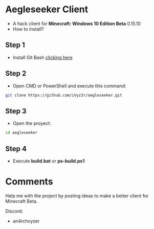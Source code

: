 # Aegleseeker Client
- A hack client for **Minecraft: Windows 10 Edition Beta** 0.15.10
- How to install?
## Step 1
- Install Git Bash [clicking here](https://git-scm.com/downloads)

## Step 2
- Open CMD or PowerShell and execute this command:
```bash
git clone https://github.com/iVyz3r/aegleseeker.git
```
## Step 3
- Open the proyect:
```bash
cd aegleseeker
```
## Step 4
- Execute **build.bat** or **ps-build.ps1**

# Comments
Help me with the project by posting ideas to make a better client for Minecraft Beta.

Discord:
- an4rchvyzer
